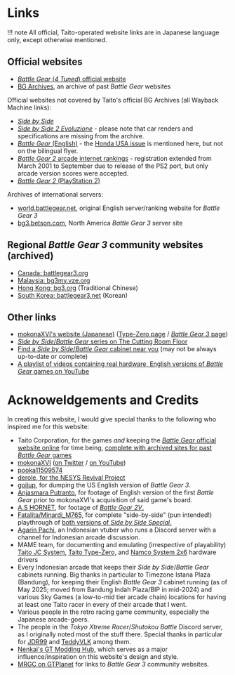 # Links

!!! note
    All official, Taito-operated website links are in Japanese language only, except otherwise mentioned.

## Official websites
- [*Battle Gear* (*4 Tuned*) official website](https://battlegear.net/news/index.html)
- [BG Archives](https://battlegear.net/archives/index.html), an archive of past *Battle Gear* websites

Official websites not covered by Taito's official BG Archives (all Wayback Machine links):

- [*Side by Side*](https://web.archive.org/web/19970516075330/http://www.taito.co.jp/gm/index.htm)
- [*Side by Side 2 Evoluzione*](https://web.archive.org/web/19971012061831/http://www.taito.co.jp/sbs2/index.html) - please note that car renders and specifications are missing from the archive.
- [*Battle Gear* (English)](https://web.archive.org/web/20030418154300/http://www.taito.co.jp/gm/bg/index_e.html) - the [Honda USA issue](../other/honda.md) is mentioned here, but not on the bilingual flyer.
- [*Battle Gear 2* arcade internet rankings](https://web.archive.org/web/20011024015506/http://www.taito.co.jp/gm/bg2/ranking/index_js.html) - registration extended from March 2001 to September due to release of the PS2 port, but only arcade version scores were accepted.
- [*Battle Gear 2* (PlayStation 2)](https://web.archive.org/web/20010405205810/http://www.taito.co.jp/d3/cp/bg2/index.html)

Archives of international servers:  

- [world.battlegear.net,](https://web.archive.org/web/20030215185853/http://world.battlegear.net/english/html/rank_menu.html) original English server/ranking website for *Battle Gear 3*
- [bg3.betson.com,](https://web.archive.org/web/20050210040429/http://bg3.betson.com/garage/main.php) North America *Battle Gear 3* server site

## Regional *Battle Gear 3* community websites (archived)
- [Canada: battlegear3.org](https://web.archive.org/web/20031214200935/http://www.battlegear3.org/)
- [Malaysia: bg3my.vze.org](https://web.archive.org/web/20040404124749/http://bg3my.vze.com/)
- [Hong Kong: bg3.org](https://web.archive.org/web/20030602174123/http://www.bg3.org/) (Traditional Chinese)
- [South Korea: battlegear3.net](https://web.archive.org/web/20040117125429/http://getbeat.com/bg3/bg3.htm) (Korean)

## Other links
- [mokonaXVI's website (Japanese)](https://mokonaxvi.sakura.ne.jp/) ([Type-Zero page](https://mokonaxvi.sakura.ne.jp/typezero/st.htm) / [*Battle Gear 3* page](https://mokonaxvi.sakura.ne.jp/xvi/bg3ac/index.htm))
- [*Side by Side*/*Battle Gear* series on The Cutting Room Floor](https://tcrf.net/Category:Side_by_Side/Battle_Gear_series)
- [Find a *Side by Side*/*Battle Gear* cabinet near you](https://zenius-i-vanisher.com/v5.2/arcades.php) (may not be always up-to-date or complete)
- [A playlist of videos containing real hardware, English versions of *Battle Gear* games on YouTube](https://www.youtube.com/playlist?list=PLltO_kA9MwiEGGwsqOokEdJHAga7kJi2M)

# Acknoweldgements and Credits
In creating this website, I would give special thanks to the following who inspired me for this website:

- Taito Corporation, for the games *and* keeping the [*Battle Gear* official website online](https://battlegear.net/news/index.html) for time being, [complete with archived sites for past *Battle Gear* games](https://battlegear.net/archives/index.html)
- [mokonaXVI](https://mokonaxvi.sakura.ne.jp/) ([on Twitter](https://twitter.com/mokonaXVI) / [on YouTube](https://www.youtube.com/@mokonaXVI))
- [pooka11509574](https://twitter.com/pooka11509574)
- [derole, for the NESYS Revival Project](https://nrproject.derole.co.uk/)
- [goilup](https://goilup.blogspot.com/2024/06/battle-gear-3-north-america.html), for dumping the US English version of *Battle Gear 3*.
- [Anjasmara Putranto](https://www.youtube.com/@anjasmaraputranto7818), for footage of English version of the first *Battle Gear* prior to mokonaXVI's acquisition of said game's board.
- [A.S HORNET](https://www.youtube.com/@a.shornet0808), for footage of [*Battle Gear 2V*.](https://www.youtube.com/playlist?list=PLr6Fl5fIdj0mq1Y64bzBlO2x5Tg-zKsQj)
- [Fatalita/Minardi_M765,](https://www.youtube.com/@Fatalita765Assoluto) for complete "side-by-side" (pun intended!) playthrough of [both versions of *Side by Side Special.*](https://www.youtube.com/playlist?list=PLVgzIufESq6S0ytaDzrzhwwrsxVGyWxVp)
- [Agarin Pachi](https://www.youtube.com/@agarpac), an Indonesian vtuber who runs a Discord server with a channel for Indonesian arcade discussion.
- MAME team, for documenting and emulating (irrespective of playability) [Taito JC System,](https://github.com/mamedev/mame/blob/master/src/mame/taito/taitojc.cpp) [Taito Type-Zero,](https://github.com/mamedev/mame/blob/master/src/mame/taito/taitotz.cpp) and [Namco System 2x6](https://github.com/mamedev/mame/blob/master/src/mame/namco/namcops2.cpp) hardware drivers
- Every Indonesian arcade that keeps their *Side by Side*/*Battle Gear* cabinets running. Big thanks in particular to Timezone Istana Plaza (Bandung), for keeping their English *Battle Gear 3* cabinet running (as of May 2025; moved from Bandung Indah Plaza/BIP in mid-2024) and various Sky Games (a low-to-mid tier arcade chain) locations for having at least one Taito racer in every of their arcade that I went.
- Various people in the retro racing game community, especially the Japanese arcade-goers.
- The people in the *Tokyo Xtreme Racer*/*Shutokou Battle* Discord server, as I originally noted most of the stuff there. Special thanks in particular for [JDR99](https://www.youtube.com/@JDR99) and [TeddyVLK](https://www.youtube.com/@TEddyVLK) among them.
- [Nenkai's GT Modding Hub,](http://nenkai.github.io/gt-modding-hub/) which serves as a major influence/inspiration on this website's design and style.
- [MRGC on GTPlanet](https://www.gtplanet.net/forum/threads/battle-gear-3.35752/#post-871872) for links to *Battle Gear 3* community websites.
